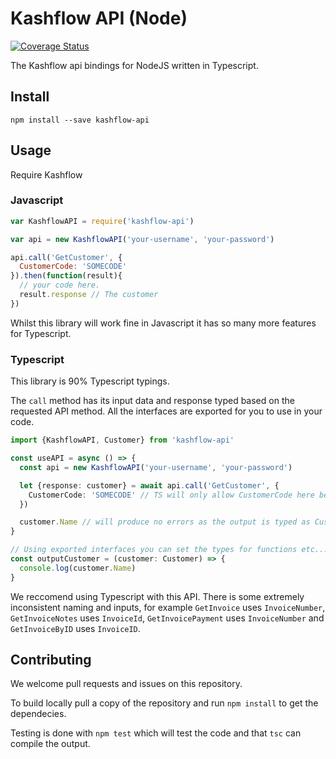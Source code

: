 # Kashflow API (Node)

[![Coverage Status](https://coveralls.io/repos/github/Ed-ITSolutions/kashflow-api-node/badge.svg?branch=master)](https://coveralls.io/github/Ed-ITSolutions/kashflow-api-node?branch=master)

The Kashflow api bindings for NodeJS written in Typescript.

## Install

```
npm install --save kashflow-api
```

## Usage

Require Kashflow

### Javascript

```js
var KashflowAPI = require('kashflow-api')

var api = new KashflowAPI('your-username', 'your-password')

api.call('GetCustomer', {
  CustomerCode: 'SOMECODE'
}).then(function(result){
  // your code here.
  result.response // The customer
})
```

Whilst this library will work fine in Javascript it has so many more features for Typescript.

### Typescript

This library is 90% Typescript typings.

The `call` method has its input data and response typed based on the requested API method. All the interfaces are exported for you to use in your code.

```ts
import {KashflowAPI, Customer} from 'kashflow-api'

const useAPI = async () => {
  const api = new KashflowAPI('your-username', 'your-password')

  let {response: customer} = await api.call('GetCustomer', {
    CustomerCode: 'SOMECODE' // TS will only allow CustomerCode here because of the call to `GetCustomer
  })

  customer.Name // will produce no errors as the output is typed as Customer
}

// Using exported interfaces you can set the types for functions etc...
const outputCustomer = (customer: Customer) => {
  console.log(customer.Name)
}
```

We reccomend using Typescript with this API. There is some extremely inconsistent naming and inputs, for example `GetInvoice` uses `InvoiceNumber`, `GetInvoiceNotes` uses `InvoiceId`, `GetInvoicePayment` uses `InvoiceNumber` and `GetInvoiceByID` uses `InvoiceID`.

## Contributing

We welcome pull requests and issues on this repository.

To build locally pull a copy of the repository and run `npm install` to get the dependecies.

Testing is done with `npm test` which will test the code and that `tsc` can compile the output.